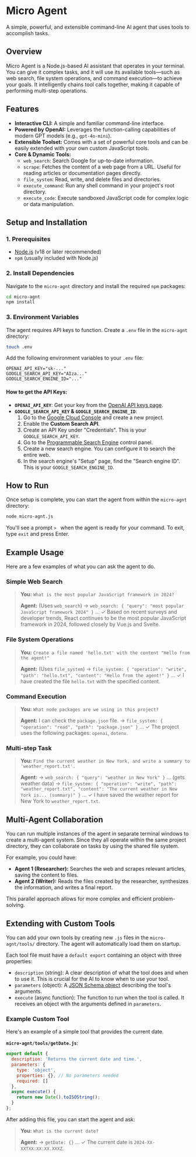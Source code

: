 # Micro Agent

A simple, powerful, and extensible command-line AI agent that uses tools to accomplish tasks.

## Overview

Micro Agent is a Node.js-based AI assistant that operates in your terminal. You can give it complex tasks, and it will use its available tools—such as web search, file system operations, and command execution—to achieve your goals. It intelligently chains tool calls together, making it capable of performing multi-step operations.

## Features

- **Interactive CLI:** A simple and familiar command-line interface.
- **Powered by OpenAI:** Leverages the function-calling capabilities of modern GPT models (e.g., `gpt-4o-mini`).
- **Extensible Toolset:** Comes with a set of powerful core tools and can be easily extended with your own custom JavaScript tools.
- **Core & Dynamic Tools:**
  - `web_search`: Search Google for up-to-date information.
  - `scrape`: Fetches the content of a web page from a URL. Useful for reading articles or documentation pages directly.
  - `file_system`: Read, write, and delete files and directories.
  - `execute_command`: Run any shell command in your project's root directory.
  - `execute_code`: Execute sandboxed JavaScript code for complex logic or data manipulation.

## Setup and Installation

### 1. Prerequisites

- [Node.js](https://nodejs.org/) (v18 or later recommended)
- `npm` (usually included with Node.js)

### 2. Install Dependencies

Navigate to the `micro-agnt` directory and install the required `npm` packages:

```bash
cd micro-agnt
npm install
```

### 3. Environment Variables

The agent requires API keys to function. Create a `.env` file in the `micro-agnt` directory:

```bash
touch .env
```

Add the following environment variables to your `.env` file:

```env
OPENAI_API_KEY="sk-..."
GOOGLE_SEARCH_API_KEY="AIza..."
GOOGLE_SEARCH_ENGINE_ID="..."
```

#### How to get the API Keys:

- **`OPENAI_API_KEY`**: Get your key from the [OpenAI API keys page](https://platform.openai.com/api-keys).
- **`GOOGLE_SEARCH_API_KEY` & `GOOGLE_SEARCH_ENGINE_ID`**:
    1.  Go to the [Google Cloud Console](https://console.cloud.google.com/) and create a new project.
    2.  Enable the **Custom Search API**.
    3.  Create an API Key under "Credentials". This is your `GOOGLE_SEARCH_API_KEY`.
    4.  Go to the [Programmable Search Engine](https://programmablesearchengine.google.com/) control panel.
    5.  Create a new search engine. You can configure it to search the entire web.
    6.  In the search engine's "Setup" page, find the "Search engine ID". This is your `GOOGLE_SEARCH_ENGINE_ID`.

## How to Run

Once setup is complete, you can start the agent from within the `micro-agnt` directory:

```bash
node micro-agnt.js
```

You'll see a prompt `> ` when the agent is ready for your command. To exit, type `exit` and press Enter.

## Example Usage

Here are a few examples of what you can ask the agent to do.

### Simple Web Search

> **You:** `What is the most popular JavaScript framework in 2024?`
>
> **Agent:** (Uses `web_search`) → `web_search: { "query": "most popular JavaScript framework 2024" }`
> ...
> ✓ Based on recent surveys and developer trends, React continues to be the most popular JavaScript framework in 2024, followed closely by Vue.js and Svelte.

### File System Operations

> **You:** `Create a file named 'hello.txt' with the content "Hello from the agent!"`
>
> **Agent:** (Uses `file_system`) → `file_system: { "operation": "write", "path": "hello.txt", "content": "Hello from the agent!" }`
> ...
> ✓ I have created the file `hello.txt` with the specified content.

### Command Execution

> **You:** `What node packages are we using in this project?`
>
> **Agent:** I can check the `package.json` file.
> → `file_system: { "operation": "read", "path": "package.json" }`
> ...
> ✓ The project uses the following packages: `openai`, `dotenv`.

### Multi-step Task

> **You:** `Find the current weather in New York, and write a summary to 'weather_report.txt'.`
>
> **Agent:**
> → `web_search: { "query": "weather in New York" }`
> ... (gets weather data)
> → `file_system: { "operation": "write", "path": "weather_report.txt", "content": "The current weather in New York is... (summary)" }`
> ...
> ✓ I have saved the weather report for New York to `weather_report.txt`.

## Multi-Agent Collaboration

You can run multiple instances of the agent in separate terminal windows to create a multi-agent system. Since they all operate within the same project directory, they can collaborate on tasks by using the shared file system.

For example, you could have:
- **Agent 1 (Researcher):** Searches the web and scrapes relevant articles, saving the content to files.
- **Agent 2 (Writer):** Reads the files created by the researcher, synthesizes the information, and writes a final report.

This parallel approach allows for more complex and efficient problem-solving.

## Extending with Custom Tools

You can add your own tools by creating new `.js` files in the `micro-agnt/tools/` directory. The agent will automatically load them on startup.

Each tool file must have a `default export` containing an object with three properties:
- `description` (string): A clear description of what the tool does and when to use it. This is crucial for the AI to know when to use your tool.
- `parameters` (object): A [JSON Schema object](https://json-schema.org/understanding-json-schema/) describing the tool's arguments.
- `execute` (async function): The function to run when the tool is called. It receives an object with the arguments defined in `parameters`.

### Example Custom Tool

Here's an example of a simple tool that provides the current date.

**`micro-agnt/tools/getDate.js`**:
```javascript
export default {
  description: 'Returns the current date and time.',
  parameters: {
    type: 'object',
    properties: {}, // No parameters needed
    required: []
  },
  async execute() {
    return new Date().toISOString();
  }
};
```

After adding this file, you can start the agent and ask:
> **You:** `What is the current date?`
>
> **Agent:** → `getDate: {}`
> ...
> ✓ The current date is `2024-XX-XXTXX:XX:XX.XXXZ`. 
